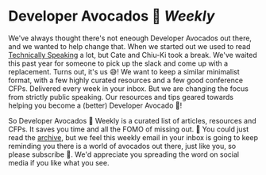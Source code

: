 # Developer Avocados 🥑 _Weekly_

We've always thought there's not eneough Developer Avocados out there, and we wanted to help change that. When we started out we used to read [Technically Speaking](https://techspeak.email/) a lot, but Cate and Chiu-Ki took a break. We've waited this past year for someone to pick up the slack and come up with a replacement. Turns out, it's us 😅! We want to keep a similar minimalist format, with a few highly curated resources and a few good conference CFPs. Delivered every  week in your inbox. But we are changing the focus from strictly public  speaking. Our resources and tips geared towards helping you become a  (better) Developer Avocado 🥑!

So Developer Avocados 🥑 Weekly is a curated list of articles, resources and CFPs. It saves you time and all the FOMO of missing out. 💌 You could just read the [archive](https://tinyletter.com/developeravocados/archive), but we feel this weekly email in your inbox is going to keep reminding you there is a world of avocados out there, just like you, so please subscribe 💚. We'd appreciate you spreading the word on social media if you like what you see.
